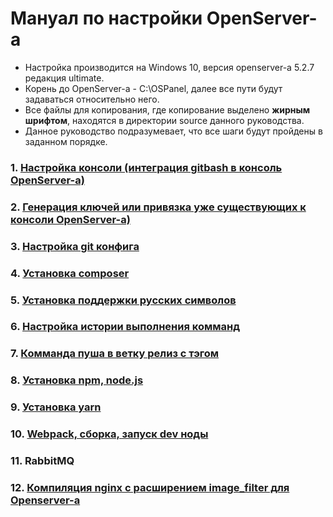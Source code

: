 # Мануал по настройки OpenServer-а
* Настройка производится на Windows 10, версия openserver-а 5.2.7 редакция ultimate.
* Корень до OpenServer-а - C:\OSPanel\, далее все пути будут задаваться относительно него.
* Все файлы для копирования, где копирование выделено **жирным шрифтом**, находятся в директории source данного руководства.
* Данное руководство подразумевает, что все шаги будут пройдены в заданном порядке.

### 1. [Настройка консоли (интеграция gitbash в консоль OpenServer-а)](pages/CONSOLE.md)
### 2. [Генерация ключей или привязка уже существующих к консоли OpenServer-a)](pages/SSH-KEY.md)
### 3. [Настройка git конфига](pages/GIT-CONFIG.md)
### 4. [Установка composer](pages/INSTALL-COMPOSER.md)
### 5. [Установка поддержки русских символов](pages/RUSSIAN-ENCODE.md)
### 6. [Настройка истории выполнения комманд](pages/BASH-HISTORY.md)
### 7. [Комманда пуша в ветку релиз с тэгом](pages/GIT-PUSH-RELEASE.md)
### 8. [Установка npm, node.js](pages/INSTALL-NPM.md)
### 9. [Установка yarn](pages/INSTALL-YARN.md)
### 10. [Webpack, сборка, запуск dev ноды](pages/WEBPACK.md)
### 11. RabbitMQ
### 12. [Компиляция nginx c расширением image_filter для Openserver-a](pages/COMPILE-NIGINX-WITH-IMAGE-FILTER.md)

